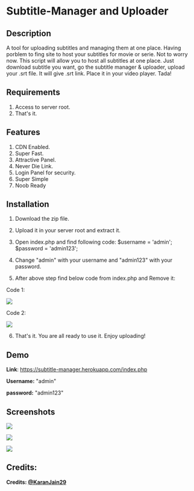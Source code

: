 # Subtitle-Manager and Uploader

## Description
A tool for uploading subtitles and managing them at one place. Having porblem to fing site to host your subtitles for movie or serie. Not to worry now. This script will allow you to host all subtitles at one place. Just download subtitle you want, go the subtitle manager & uploader, upload your .srt file. It will give .srt link. Place it in your video player. Tada! 

## Requirements
1. Access to server root.
2. That's it. 

## Features

1. CDN Enabled.
2. Super Fast.
3. Attractive Panel.
4. Never Die Link.
4. Login Panel for security.
5. Super Simple
6. Noob Ready

## Installation
1. Download the zip file.
2. Upload it in your server root and extract it. 
3. Open index.php and find following code:
$username = 'admin';
$password = 'admin123';

4. Change "admin" with your username and "admin123" with your password.
5. After above step find below code from index.php and Remove it: 

Code 1:

![](https://i.imgur.com/NGerUBh.png)


Code 2:

![](https://i.imgur.com/kpPMQho.png)

6. That's it. You are all ready to use it. Enjoy uploading!

## Demo

<p><b>Link</b>: <a href='https://subtitle-manager.herokuapp.com/index.php' target="_blank">https://subtitle-manager.herokuapp.com/index.php</a>
<p><b>Username:</b> "admin"</p>
<p><b>password:</b> "admin123"</p>

## Screenshots

![](https://i.imgur.com/7DN0DvL.png)

![](https://i.imgur.com/xePSZlM.png)

![](https://i.imgur.com/B51aN2F.png)

## Credits:

<p><b>Credits: <a href="https://github.com/KaranJain29" target="_blank">@KaranJain29</a></b></p>
